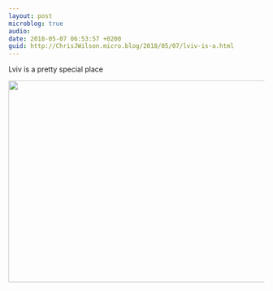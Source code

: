 ```yaml
---
layout: post
microblog: true
audio: 
date: 2018-05-07 06:53:57 +0200
guid: http://ChrisJWilson.micro.blog/2018/05/07/lviv-is-a.html
---
```

Lviv is a pretty special place

<img src="http://chrisjwilson.me/uploads/2018/41bd199662.jpg" width="600" height="397" />
